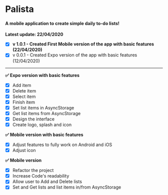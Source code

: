 # Palista
#### A mobile application to create simple daily to-do lists!

**Latest update: 22/04/2020**

- [x] **v 1.0.1 - Created First Mobile version of the app with basic features (22/04/2020)**
- [x] v 0.0.1 - Created Expo version of the app with basic features (12/04/2020)

_________________________________________________



**✅ Expo version with basic features**
- [x] Add item
- [x] Delete item
- [x] Select item
- [x] Finish item
- [x] Set list items in AsyncStorage
- [x] Get list items from AsyncStorage
- [x] Design the interface
- [x] Create logo, splash and icon

**✅ Mobile version with basic features**
- [x] Adjust features to fully work on Android and iOS
- [x] Adjust icon

**✅ Mobile version**
- [x] Refactor the project
- [x] Increase Code's readability
- [x] Allow user to Add and Delete lists
- [x] Set and Get lists and list items in/from AsyncStorage
